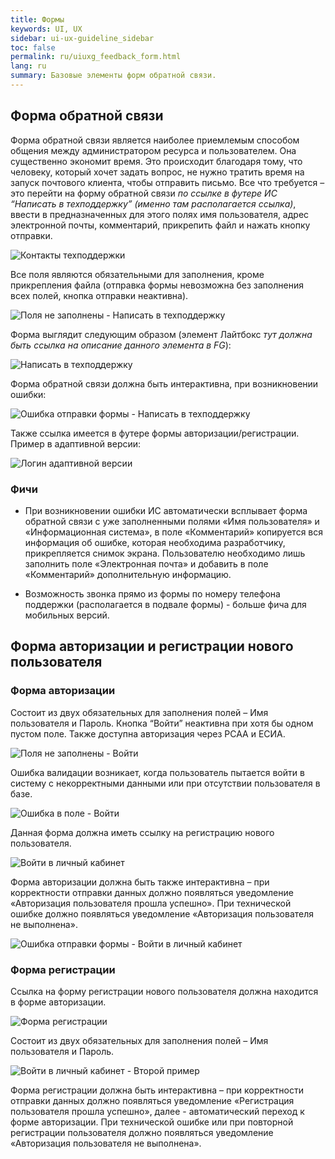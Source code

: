 ```yaml
---
title: Формы
keywords: UI, UX
sidebar: ui-ux-guideline_sidebar
toc: false
permalink: ru/uiuxg_feedback_form.html
lang: ru
summary: Базовые элементы форм обратной связи.
---
```

  
## Форма обратной связи

Форма обратной связи является наиболее приемлемым способом общения между администратором ресурса и пользователем. Она существенно экономит время. Это происходит благодаря тому, что человеку, который хочет задать вопрос, не нужно тратить время на запуск почтового клиента, чтобы отправить письмо. Все что требуется – это перейти на форму обратной связи *по ссылке в футере ИС “Написать в техподдержку” (именно там располагается ссылка)*, ввести в предназначенных для этого полях имя пользователя, адрес электронной почты, комментарий, прикрепить файл и нажать кнопку отправки.

![Контакты техподдержки](../../../images/pages/guides/ui-ux-guideline/uiuxg_feedback_form/1.png)

Все поля являются обязательными для заполнения, кроме прикрепления файла (отправка формы невозможна без заполнения всех полей, кнопка отправки неактивна).

![Поля не заполнены - Написать в техподдержку](../../../images/pages/guides/ui-ux-guideline/uiuxg_feedback_form/2.png)

Форма выглядит следующим образом (элемент Лайтбокс *тут должна быть ссылка на описание данного элемента в FG*):

![Написать в техподдержку](../../../images/pages/guides/ui-ux-guideline/uiuxg_feedback_form/3.png)

Форма обратной связи должна быть интерактивна, при возникновении ошибки:

![Ошибка отправки формы - Написать в техподдержку](../../../images/pages/guides/ui-ux-guideline/uiuxg_feedback_form/4.png)

Также ссылка имеется в футере формы авторизации/регистрации. Пример в адаптивной версии:

![Логин адаптивной версии](../../../images/pages/guides/ui-ux-guideline/uiuxg_feedback_form/5.png)

### Фичи

* При возникновении ошибки ИС автоматически всплывает форма обратной связи с уже заполненными полями «Имя пользователя» и «Информационная система», в поле «Комментарий» копируется вся информация об ошибке, которая необходима разработчику, прикрепляется снимок экрана. Пользователю необходимо лишь заполнить поле «Электронная почта» и добавить в поле «Комментарий» дополнительную информацию.

* Возможность звонка прямо из формы по номеру телефона поддержки (располагается в подвале формы) - больше фича для мобильных версий.

## Форма авторизации и регистрации нового пользователя

### Форма авторизации

Состоит из двух обязательных для заполнения полей – Имя пользователя и Пароль. Кнопка “Войти” неактивна при хотя бы одном пустом поле. Также доступна авторизация через РСАА и ЕСИА.

![Поля не заполнены - Войти](../../../images/pages/guides/ui-ux-guideline/uiuxg_feedback_form/6.png)

Ошибка валидации возникает, когда пользователь пытается войти в систему с некорректными данными или при отсутствии пользователя в базе.

![Ошибка в поле - Войти](../../../images/pages/guides/ui-ux-guideline/uiuxg_feedback_form/7.png)

Данная форма должна иметь ссылку на регистрацию нового пользователя.

![Войти в личный кабинет](../../../images/pages/guides/ui-ux-guideline/uiuxg_feedback_form/8.png)

Форма авторизации должна быть также интерактивна – при корректности отправки данных должно появляться уведомление «Авторизация пользователя прошла успешно». При технической ошибке должно появляться уведомление «Авторизация пользователя не выполнена».

![Ошибка отправки формы - Войти в личный кабинет](../../../images/pages/guides/ui-ux-guideline/uiuxg_feedback_form/9.png)

### Форма регистрации

Ссылка на форму регистрации нового пользователя должна находится в форме авторизации.

![Форма регистрации](../../../images/pages/guides/ui-ux-guideline/uiuxg_feedback_form/10.png)

Состоит из двух обязательных для заполнения полей – Имя пользователя и Пароль.

![Войти в личный кабинет - Второй пример](../../../images/pages/guides/ui-ux-guideline/uiuxg_feedback_form/8.png)

Форма регистрации должна быть интерактивна – при корректности отправки данных должно появляться уведомление «Регистрация пользователя прошла успешно», далее - автоматический переход к форме авторизации. При технической ошибке или при повторной регистрации пользователя должно появляться уведомление «Авторизация пользователя не выполнена».
